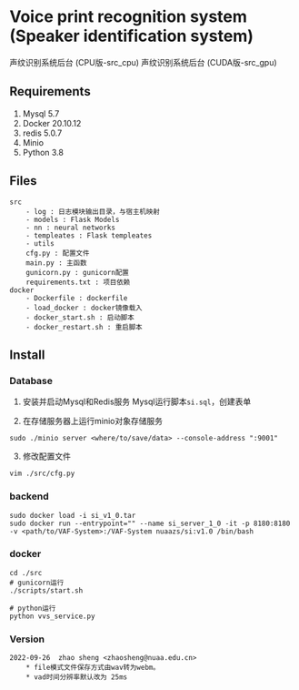 # Voice print recognition system (Speaker identification system)
声纹识别系统后台 (CPU版-src_cpu)
声纹识别系统后台 (CUDA版-src_gpu)

## Requirements
1. Mysql 5.7
2. Docker 20.10.12
3. redis 5.0.7
4. Minio
5. Python 3.8

## Files
```shell
src
    - log : 日志模块输出目录，与宿主机映射
    - models : Flask Models
    - nn : neural networks
    - templeates : Flask templeates
    - utils
    cfg.py : 配置文件
    main.py : 主函数
    gunicorn.py : gunicorn配置
    requirements.txt : 项目依赖
docker
    - Dockerfile : dockerfile
    - load_docker : docker镜像载入
    - docker_start.sh : 启动脚本
    - docker_restart.sh : 重启脚本
```

## Install

### Database
1. 安装并启动Mysql和Redis服务
Mysql运行脚本`si.sql`，创建表单

2. 在存储服务器上运行minio对象存储服务
```shell
sudo ./minio server <where/to/save/data> --console-address ":9001"
```

3. 修改配置文件
```shell
vim ./src/cfg.py
```

### backend
```shell
sudo docker load -i si_v1_0.tar
sudo docker run --entrypoint="" --name si_server_1_0 -it -p 8180:8180 -v <path/to/VAF-System>:/VAF-System nuaazs/si:v1.0 /bin/bash
```
### docker
```shell
cd ./src
# gunicorn运行
./scripts/start.sh

# python运行
python vvs_service.py
```

### Version
```
2022-09-26  zhao sheng <zhaosheng@nuaa.edu.cn>
	* file模式文件保存方式由wav转为webm。
    * vad时间分辨率默认改为 25ms
```